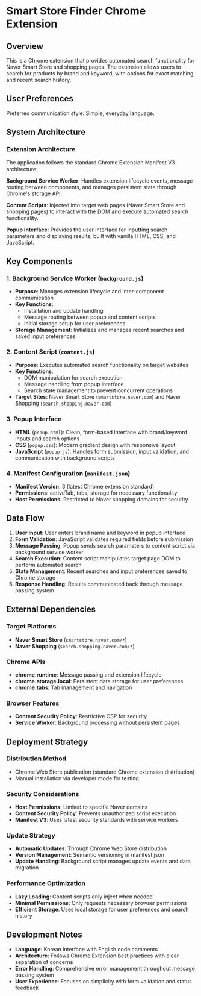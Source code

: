 # Smart Store Finder Chrome Extension

## Overview

This is a Chrome extension that provides automated search functionality for Naver Smart Store and shopping pages. The extension allows users to search for products by brand and keyword, with options for exact matching and recent search history.

## User Preferences

Preferred communication style: Simple, everyday language.

## System Architecture

### Extension Architecture
The application follows the standard Chrome Extension Manifest V3 architecture:

**Background Service Worker**: Handles extension lifecycle events, message routing between components, and manages persistent state through Chrome's storage API.

**Content Scripts**: Injected into target web pages (Naver Smart Store and shopping pages) to interact with the DOM and execute automated search functionality.

**Popup Interface**: Provides the user interface for inputting search parameters and displaying results, built with vanilla HTML, CSS, and JavaScript.

## Key Components

### 1. Background Service Worker (`background.js`)
- **Purpose**: Manages extension lifecycle and inter-component communication
- **Key Functions**:
  - Installation and update handling
  - Message routing between popup and content scripts
  - Initial storage setup for user preferences
- **Storage Management**: Initializes and manages recent searches and saved input preferences

### 2. Content Script (`content.js`)
- **Purpose**: Executes automated search functionality on target websites
- **Key Functions**:
  - DOM manipulation for search execution
  - Message handling from popup interface
  - Search state management to prevent concurrent operations
- **Target Sites**: Naver Smart Store (`smartstore.naver.com`) and Naver Shopping (`search.shopping.naver.com`)

### 3. Popup Interface
- **HTML** (`popup.html`): Clean, form-based interface with brand/keyword inputs and search options
- **CSS** (`popup.css`): Modern gradient design with responsive layout
- **JavaScript** (`popup.js`): Handles form submission, input validation, and communication with background scripts

### 4. Manifest Configuration (`manifest.json`)
- **Manifest Version**: 3 (latest Chrome extension standard)
- **Permissions**: activeTab, tabs, storage for necessary functionality
- **Host Permissions**: Restricted to Naver shopping domains for security

## Data Flow

1. **User Input**: User enters brand name and keyword in popup interface
2. **Form Validation**: JavaScript validates required fields before submission
3. **Message Passing**: Popup sends search parameters to content script via background service worker
4. **Search Execution**: Content script manipulates target page DOM to perform automated search
5. **State Management**: Recent searches and input preferences saved to Chrome storage
6. **Response Handling**: Results communicated back through message passing system

## External Dependencies

### Target Platforms
- **Naver Smart Store** (`smartstore.naver.com/*`)
- **Naver Shopping** (`search.shopping.naver.com/*`)

### Chrome APIs
- **chrome.runtime**: Message passing and extension lifecycle
- **chrome.storage.local**: Persistent data storage for user preferences
- **chrome.tabs**: Tab management and navigation

### Browser Features
- **Content Security Policy**: Restrictive CSP for security
- **Service Worker**: Background processing without persistent pages

## Deployment Strategy

### Distribution Method
- Chrome Web Store publication (standard Chrome extension distribution)
- Manual installation via developer mode for testing

### Security Considerations
- **Host Permissions**: Limited to specific Naver domains
- **Content Security Policy**: Prevents unauthorized script execution
- **Manifest V3**: Uses latest security standards with service workers

### Update Strategy
- **Automatic Updates**: Through Chrome Web Store distribution
- **Version Management**: Semantic versioning in manifest.json
- **Update Handling**: Background script manages update events and data migration

### Performance Optimization
- **Lazy Loading**: Content scripts only inject when needed
- **Minimal Permissions**: Only requests necessary browser permissions
- **Efficient Storage**: Uses local storage for user preferences and search history

## Development Notes

- **Language**: Korean interface with English code comments
- **Architecture**: Follows Chrome Extension best practices with clear separation of concerns
- **Error Handling**: Comprehensive error management throughout message passing system
- **User Experience**: Focuses on simplicity with form validation and status feedback